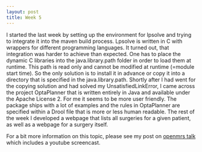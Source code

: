 ```yaml
---
layout: post
title: Week 5
---
```


I started the last week by setting up the environment for lpsolve and trying to integrate it into the maven build process. Lpsolve is written in C with wrappers for different programming languages. It turned out, that integration was harder to achieve than expected. One has to place the dynamic C libraries into the java.library.path folder in order to load them at runtime. This path is read only and cannot be modified at runtime (=module start time). So the only solution is to install it in advance or copy it into a directory that is specified in the java.library.path. Shortly after I had went for the copying solution and had solved my UnsatisfiedLinkError, I came across the project OptaPlanner that is written entirely in Java and available under the Apache License 2. For me it seems to be more user friendly. The package ships with a lot of examples and the rules in OptaPlanner are specified within a Drool file that is more or less human readable. The rest of the week I developed a webpage that lists all surgeries for a given patient, as well as a webpage for a surgery itself. 

For a bit more information on this topic, please see my post on [openmrs talk](https://talk.openmrs.org/t/gsoc-2014-operation-theater-module-midterm-presentation/323) which includes a youtube screencast.



